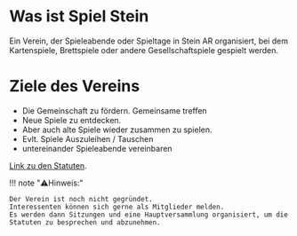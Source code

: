 # Was ist Spiel Stein

Ein Verein, der Spieleabende oder Spieltage in Stein AR organisiert, bei dem Kartenspiele, Brettspiele oder andere Gesellschaftspiele gespielt werden.

# Ziele des Vereins

* Die  Gemeinschaft zu fördern. Gemeinsame treffen  
* Neue Spiele zu entdecken.  
* Aber auch alte Spiele wieder zusammen zu spielen.  
* Evlt. Spiele Auszuleihen / Tauschen  
* untereinander Spieleabende vereinbaren

[Link zu den Statuten](statuten).


!!! note "⚠️Hinweis:"
 
    Der Verein ist noch nicht gegründet.  
    Interessenten können sich gerne als Mitglieder melden.  
    Es werden dann Sitzungen und eine Hauptversammlung organisiert, um die Statuten zu besprechen und abzunehmen.